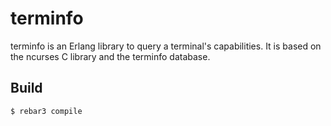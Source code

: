 terminfo
=====

terminfo is an Erlang library to query a terminal's capabilities. It is based
on the ncurses C library and the terminfo database.

Build
-----

    $ rebar3 compile
